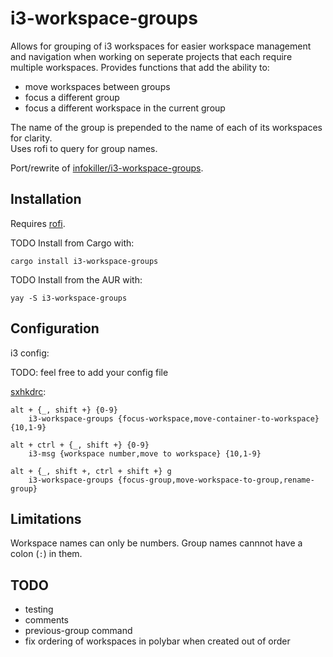 # i3-workspace-groups

Allows for grouping of i3 workspaces for easier workspace management and navigation when working on seperate projects that each require multiple workspaces. Provides functions that add the ability to:

- move workspaces between groups
- focus a different group
- focus a different workspace in the current group

The name of the group is prepended to the name of each of its workspaces for clarity.  
Uses rofi to query for group names.

Port/rewrite of [infokiller/i3-workspace-groups](https://github.com/infokiller/i3-workspace-groups).

## Installation

Requires [rofi](https://github.com/DaveDavenport/rofi).

TODO Install from Cargo with:

```shell
cargo install i3-workspace-groups
```

TODO Install from the AUR with:

```
yay -S i3-workspace-groups
```

## Configuration

i3 config:

TODO: feel free to add your config file

[sxhkdrc](https://github.com/baskerville/sxhkd):

```
alt + {_, shift +} {0-9}
	i3-workspace-groups {focus-workspace,move-container-to-workspace} {10,1-9}

alt + ctrl + {_, shift +} {0-9}
	i3-msg {workspace number,move to workspace} {10,1-9}

alt + {_, shift +, ctrl + shift +} g
	i3-workspace-groups {focus-group,move-workspace-to-group,rename-group}
```

## Limitations

Workspace names can only be numbers.
Group names cannnot have a colon (`:`) in them.

## TODO

- testing
- comments
- previous-group command
- fix ordering of workspaces in polybar when created out of order
